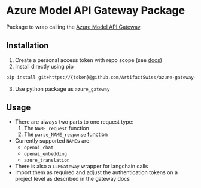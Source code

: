 # Azure Model API Gateway Package

Package to wrap calling the [Azure Model API Gateway](https://github.com/ArtifactSwiss/azure-gateway).

## Installation

1. Create a personal access token with repo scope (see [docs](https://help.github.com/en/github/authenticating-to-github/creating-a-personal-access-token-for-the-command-line#creating-a-token))
2. Install directly using pip

```bash
pip install git+https://{token}@github.com/ArtifactSwiss/azure-gateway-pkg.git
```

3. Use python package as `azure_gateway`

## Usage

- There are always two parts to one request type:
  1.  The `NAME_request` function
  2.  The `parse_NAME_response` function
- Currently supported `NAME`s are:
  - `openai_chat`
  - `openai_embedding`
  - `azure_translation`
- There is also a `LLMGateway` wrapper for langchain calls
- Import them as required and adjust the authentication tokens on a project level as described in the gateway docs
